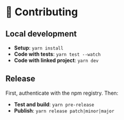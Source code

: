 # 🤝️ Contributing

## Local development

- **Setup**: `yarn install`
- **Code with tests**: `yarn test --watch`
- **Code with linked project**: `yarn dev`

## Release

First, authenticate with the npm registry. Then:

- **Test and build**: `yarn pre-release`
- **Publish**: `yarn release patch|minor|major`
